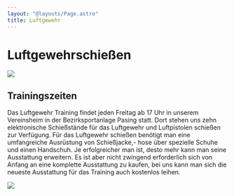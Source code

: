 ```yaml
---
layout: "@layouts/Page.astro"
title: Luftgewehr
---
```


# Luftgewehrschießen

![](/images/uploads/dsc03330.jpg)

## Trainingszeiten

Das Luftgewehr Training findet jeden Freitag ab 17 Uhr in unserem Vereinsheim in der Bezirksportanlage Pasing statt. Dort stehen uns zehn elektronische Schießstände für das Luftgewehr und Luftpistolen schießen zur Verfügung. Für das Luftgewehr schießen benötigt man eine umfangreiche Ausrüstung von Schießjacke,- hose über spezielle Schuhe und einen Handschuh. Je erfolgreicher man ist, desto mehr kann man seine Ausstattung erweitern. Es ist aber nicht zwingend erforderlich sich von Anfang an eine komplette Ausstattung zu kaufen, bei uns kann man sich die neueste Ausstattung für das Training auch kostenlos leihen.

![](/images/uploads/dsc03315.jpg)
